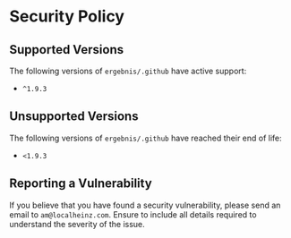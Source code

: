 # Security Policy

## Supported Versions

The following versions of `ergebnis/.github` have active support:

- `^1.9.3`

## Unsupported Versions

The following versions of `ergebnis/.github` have reached their end of life:

- `<1.9.3`

## Reporting a Vulnerability

If you believe that you have found a security vulnerability, please send an email to `am@localheinz.com`. Ensure to include all details required to understand the severity of the issue.
